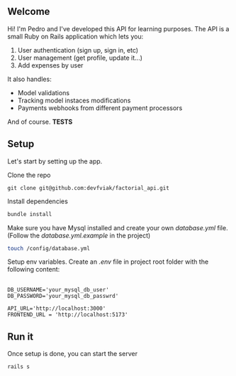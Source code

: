## Welcome

Hi! I'm Pedro and I've developed this API for learning purposes. The API is a small Ruby on Rails application which lets you:

1.  User authentication (sign up, sign in, etc)
2.  User management (get profile, update it...)
3.  Add expenses by user

It also handles:

*   Model validations
*   Tracking model instaces modifications
*   Payments webhooks from different payment processors

And of course. **TESTS**

## Setup

Let's start by setting up the app.  
  
Clone the repo

```plaintext
git clone git@github.com:devfviak/factorial_api.git
```

  
Install dependencies

```sh
bundle install
```

Make sure you have Mysql installed and create your own _database.yml_ file. (Follow the _database.yml.example_ in the project)

```sh
touch /config/database.yml
```

Setup env variables. Create an _.env_ file in project root folder with the following content:   
 

```plaintext
DB_USERNAME='your_mysql_db_user'
DB_PASSWORD='your_mysql_db_passwrd'

API_URL='http://localhost:3000'
FRONTEND_URL = 'http://localhost:5173'
```

## Run it
Once setup is done, you can start the server

```sh
rails s
```